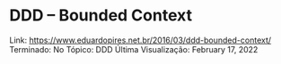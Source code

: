 # DDD – Bounded Context

Link: https://www.eduardopires.net.br/2016/03/ddd-bounded-context/
Terminado: No
Tópico: DDD
Última Visualização: February 17, 2022